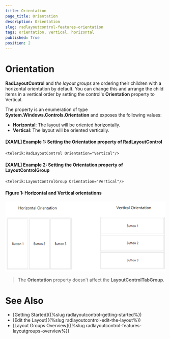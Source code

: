 ```yaml
---
title: Orientation
page_title: Orientation
description: Orientation
slug: radlayoutcontrol-features-orientation
tags: orientation, vertical, horizontal
published: True
position: 2
---
```


# Orientation

__RadLayoutControl__ and _the _layout groups__ are ordering their children with a horizontal orientation by default. You can change this and arrange the child items in a vertical order by setting the control's __Orientation__ property to Vertical. 

The property is an enumeration of type __System.Windows.Controls.Orientation__ and exposes the following values:
* __Horizontal__: The layout will be oriented horizontally.
* __Vertical__: The layout will be oriented vertically.

#### __[XAML] Example 1: Setting the Orientation property of RadLayoutControl__

	<telerik:RadLayoutControl Orientation="Vertical"/>
	
#### __[XAML] Example 2: Setting the Orientation property of LayoutControlGroup__
	<telerik:LayoutControlGroup Orientation="Vertical"/>

#### __Figure 1: Horizontal and Vertical orientations__  
![](images/layoutcontrol-features-orientation-01.png)
		
> The __Orientation__ property doesn't affect the __LayoutControlTabGroup__.
	
# See Also
* [Getting Started]({%slug radlayoutcontrol-getting-started%})
* [Edit the Layout]({%slug radlayoutcontrol-edit-the-layout%})
* [Layout Groups Overview]({%slug radlayoutcontrol-features-layoutgroups-overview%})
